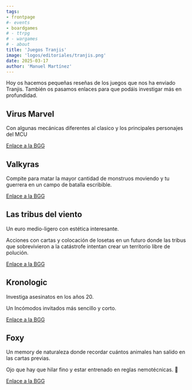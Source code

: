 ```yaml
---
tags:
- frontpage
#- events
- boardgames
# - ttrpg
# - wargames
# - about
title: 'Juegos Tranjis'
image: 'logos/editoriales/tranjis.png'
date: 2025-03-17
author: 'Manuel Martínez'
---
```

Hoy os hacemos pequeñas reseñas de los juegos que nos ha enviado Tranjis. También os pasamos enlaces para que podáis investigar más en profundidad.

## Virus Marvel

Con algunas mecánicas diferentes al clasico y los principales personajes del MCU

[Enlace a la BGG](https://boardgamegeek.com/boardgame/432536/virus-marvel)

## Valkyras

Compite para matar la mayor cantidad de monstruos moviendo y tu guerrera en un campo de batalla escribible.

[Enlace a la BGG](https://boardgamegeek.com/boardgame/421912/valkyries)

## Las tribus del viento

Un euro medio-ligero con estética interesante.

Acciones con cartas y colocación de losetas en un futuro donde las tribus que sobrevivieron a la catástrofe intentan crear un territorio libre de polución.

[Enlace a la BGG](https://boardgamegeek.com/boardgame/362986/tribes-of-the-wind)

## Kronologic

Investiga asesinatos en los años 20.

Un Incómodos invitados más sencillo y corto.

[Enlace a la BGG](https://boardgamegeek.com/boardgame/402111/kronologic-paris-1920 )

## Foxy

Un memory de naturaleza donde recordar cuántos animales han salido en las cartas previas.

Ojo que hay que hilar fino y estar entrenado en reglas nemotécnicas. 🤣

[Enlace a la BGG](https://boardgamegeek.com/boardgame/359318/foxy )
